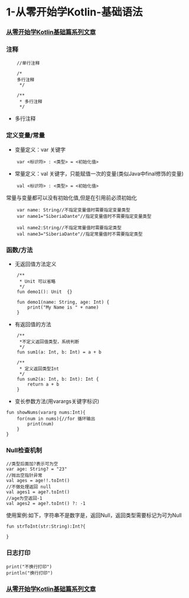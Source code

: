 # 1-从零开始学Kotlin-基础语法

### [从零开始学Kotlin基础篇系列文章](https://github.com/SiberiaDante/KotlinForAndroid)

### 注释
```aidl
    //单行注释
```
```aidl
    /*
    多行注释
     */
```
```aidl
    /**
     * 多行注释
     */
```
* 多行注释

### 定义变量/常量
* 变量定义：var 关键字
```
    var <标识符> : <类型> = <初始化值>
```
* 常量定义：val 关键字，只能赋值一次的变量(类似Java中final修饰的变量)
```
    val <标识符> : <类型> = <初始化值>
```
常量与变量都可以没有初始化值,但是在引用前必须初始化
```
    var name: String//不指定变量值时需要指定变量类型
    var name1="SiberiaDante"//指定变量值时不需要指定变量类型

    val name2:String//不指定常量值时需要指定类型
    val name3="SiberiaDante"//指定常量值时不需要指定类型
```
### 函数/方法
* 无返回值方法定义
```aidl
    /**
     * Unit 可以省略
     */
    fun demo1(): Unit  {}
```
```aidl
    fun demo1(name: String, age: Int) {
        print("My Name is " + name)
    }
```
* 有返回值的方法
```aidl
    /**
     *不定义返回值类型，系统判断
     */
    fun sum1(a: Int, b: Int) = a + b
```
```aidl
    /**
     * 定义返回类型Int
     */
    fun sum2(a: Int, b: Int): Int {
        return a + b
    }
```
* 变长参数方法(用varargs关键字标识)
```
fun showNums(vararg nums:Int){
    for(num in nums){//for 循环输出
        print(num)
    }
}
```
### Null检查机制

```
//类型后面加?表示可为空
var age: String? = "23" 
//抛出空指针异常
val ages = age!!.toInt()
//不做处理返回 null
val ages1 = age?.toInt()
//age为空返回-1
val ages2 = age?.toInt() ?: -1
```
使用案例:如下，字符串不是数字是，返回Null，返回类型需要标记为可为Null
```
fun strToInt(str:String):Int?{
	
}
```
### 日志打印
```
print("不换行打印")
println("换行打印")
```
### [从零开始学Kotlin基础篇系列文章](https://github.com/SiberiaDante/KotlinForAndroid)
